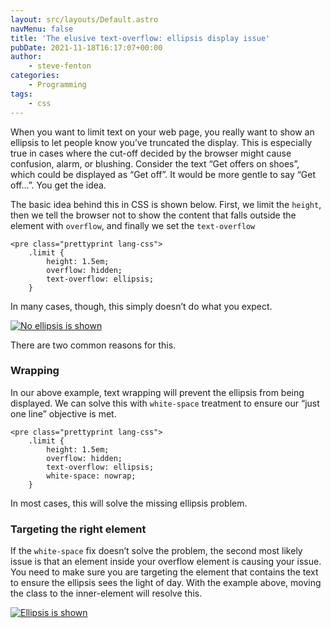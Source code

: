 ```yaml
---
layout: src/layouts/Default.astro
navMenu: false
title: 'The elusive text-overflow: ellipsis display issue'
pubDate: 2021-11-18T16:17:07+00:00
author:
    - steve-fenton
categories:
    - Programming
tags:
    - css
---
```


When you want to limit text on your web page, you really want to show an ellipsis to let people know you’ve truncated the display. This is especially true in cases where the cut-off decided by the browser might cause confusion, alarm, or blushing. Consider the text “Get offers on shoes”, which could be displayed as “Get off”. It would be more gentle to say “Get off…”. You get the idea.

The basic idea behind this in CSS is shown below. First, we limit the `height`, then we tell the browser not to show the content that falls outside the element with `overflow`, and finally we set the `text-overflow`

```
<pre class="prettyprint lang-css">
    .limit {
        height: 1.5em;
        overflow: hidden;
        text-overflow: ellipsis;
    }
```
In many cases, though, this simply doesn’t do what you expect.

[![No ellipsis is shown](/img/2021/11/no-ellipsis.jpg)](/2021/11/the-elusive-text-overflow-ellipsis-display-issue/no-ellipsis/)

There are two common reasons for this.

### Wrapping

In our above example, text wrapping will prevent the ellipsis from being displayed. We can solve this with `white-space` treatment to ensure our “just one line” objective is met.

```
<pre class="prettyprint lang-css">
    .limit {
        height: 1.5em;
        overflow: hidden;
        text-overflow: ellipsis;
        white-space: nowrap;
    }
```
In most cases, this will solve the missing ellipsis problem.

### Targeting the right element

If the `white-space` fix doesn’t solve the problem, the second most likely issue is that an element inside your overflow element is causing your issue. You need to make sure you are targeting the element that contains the text to ensure the ellipsis sees the light of day. With the example above, moving the class to the inner-element will resolve this.

[![Ellipsis is shown](/img/2021/11/with-ellipsis.jpg)](/2021/11/the-elusive-text-overflow-ellipsis-display-issue/with-ellipsis/)